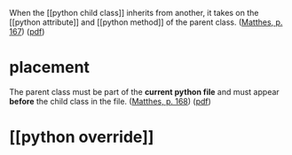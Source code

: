 When the [[python child class]] inherits from another, it takes on the [[python attribute]] and [[python method]] of the parent class.   ([Matthes, p. 167](zotero://select/library/items/SSLQAI3E)) ([pdf](zotero://open-pdf/library/items/D9X5UPWD?page=205&annotation=MHID9FLF))

# placement 
The parent class must be part of the **current python file** and must appear **before** the child class in the file. ([Matthes, p. 168](zotero://select/library/items/SSLQAI3E)) ([pdf](zotero://open-pdf/library/items/D9X5UPWD?page=206&annotation=JKW2TJUC)) <!--SR:!2023-03-15,2,230-->

# [[python override]]

